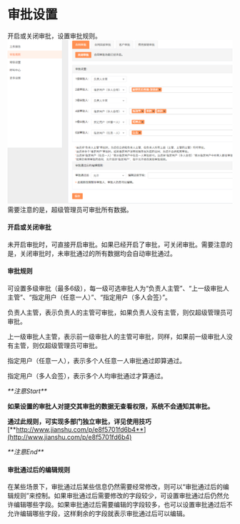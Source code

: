 # 审批设置

开启或关闭审批，设置审批规则。![](/assets/lix审批设置.png)需要注意的是，超级管理员可审批所有数据。

#### 开启或关闭审批

未开启审批时，可直接开启审批。如果已经开启了审批，可关闭审批。需要注意的是，关闭审批时，未审批通过的所有数据均会自动审批通过。

#### 审批规则

可设置多级审批（最多6级），每一级可选审批人为“负责人主管”、“上一级审批人主管”、“指定用户（任意一人）”、“指定用户（多人会签）”。

负责人主管，表示负责人的主管可审批，如果负责人没有主管，则仅超级管理员可审批。

上一级审批人主管，表示前一级审批人的主管可审批，同样，如果前一级审批人没有主管，则仅超级管理员可审批。

指定用户（任意一人），表示多个人任意一人审批通过即算通过。

指定用户（多人会签），表示多个人均审批通过才算通过。

_\*\*注意Start\*\*_

**如果设置的审批人对提交其审批的数据无查看权限，系统不会通知其审批。**

**通过此规则，可实现多部门独立审批，详见使用技巧**[**http://www.jianshu.com/p/e8f5701fd6b4**](http://www.jianshu.com/p/e8f5701fd6b4)

_\*\*注意End\*\*_

#### 审批通过后的编辑规则

在某些场景下，审批通过后某些信息仍然需要经常修改，则可以“审批通过后的编辑规则”来控制。如果审批通过后需要修改的字段较少，可设置审批通过后仍然允许编辑哪些字段。如果审批通过后需要编辑的字段较多，也可以设置审批通过后不允许编辑哪些字段，这样剩余的字段就表示审批通过后可以编辑。

